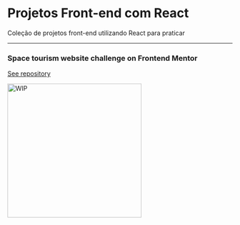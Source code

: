 # Projetos Front-end com React

 Coleção de projetos front-end utilizando React para praticar

---

### Space tourism website challenge on Frontend Mentor
[See repository](https://github.com/francine-godoi/praticando-frontend-com-react/tree/7fe8745224febd21bf985947ae32ed86ac68a3ef/space-tourism-website)

<img src="" alt="WIP" style="width:300px">

